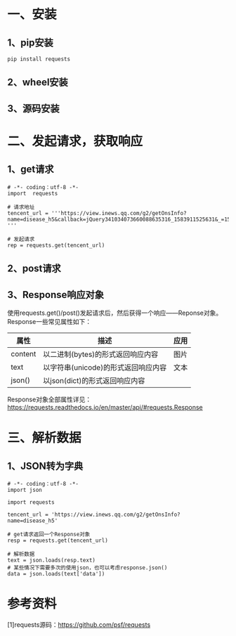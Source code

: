 # 一、安装

## 1、pip安装

```
pip install requests
```

## 2、wheel安装

## 3、源码安装

# 二、发起请求，获取响应

## 1、get请求

```
# -*- coding：utf-8 -*-
import  requests

# 请求地址
tencent_url = '''https://view.inews.qq.com/g2/getOnsInfo?name=disease_h5&callback=jQuery341034073660088635316_1583911525631&_=1583911525632
'''

# 发起请求
rep = requests.get(tencent_url)
```

## 2、post请求

## 3、Response响应对象

使用requests.get()/post()发起请求后，然后获得一个响应——Reponse对象。Response一些常见属性如下：

| 属性    | 描述                                | 应用 |
| ------- | ----------------------------------- | ---- |
| content | 以二进制(bytes)的形式返回响应内容   | 图片 |
| text    | 以字符串(unicode)的形式返回响应内容 | 文本 |
| json()  | 以json(dict)的形式返回响应内容      |      |

Response对象全部属性详见：https://requests.readthedocs.io/en/master/api/#requests.Response

# 三、解析数据

## 1、JSON转为字典

```
# -*- coding：utf-8 -*-
import json

import requests

tencent_url = 'https://view.inews.qq.com/g2/getOnsInfo?name=disease_h5'

# get请求返回一个Response对象
resp = requests.get(tencent_url)

# 解析数据
text = json.loads(resp.text)
# 某些情况下需要多次的使用json，也可以考虑response.json()
data = json.loads(text['data'])
```





# 参考资料

[1]requests源码：https://github.com/psf/requests